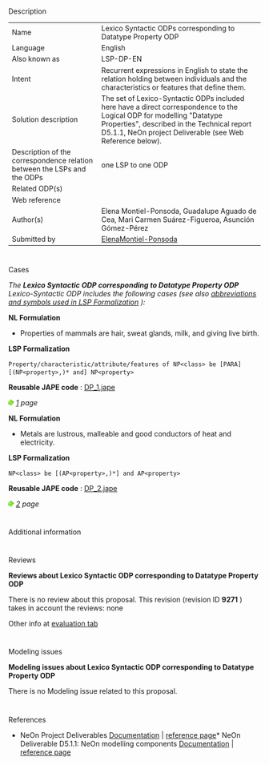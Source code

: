 # 

 Description




|  |  |
| --- | --- |
|  Name  |  Lexico Syntactic ODPs corresponding to Datatype Property ODP  |
|  Language  |  English  |
|  Also known as  |  LSP-DP-EN  |
|  Intent  |  Recurrent expressions in English to state the relation holding between individuals and the characteristics or features that define them.  |
|  Solution description  |  The set of Lexico-Syntactic ODPs included here have a direct correspondence to the Logical ODP for modelling "Datatype Properties", described in the Technical report D5.1.1, NeOn project Deliverable (see Web Reference below).  |
|  Description of the correspondence relation between the LSPs and the ODPs  |  one LSP to one ODP  |
|  Related ODP(s)  |  |
|  Web reference  |  |
|  Author(s)  |  Elena Montiel-Ponsoda, Guadalupe Aguado de Cea, Mari Carmen Suárez-Figueroa, Asunción Gómez-Pérez  |
|  Submitted by  | [ElenaMontiel-Ponsoda](../User/ElenaMontiel-Ponsoda.md "User:ElenaMontiel-Ponsoda")  |



  





# 

 Cases



_The
 __Lexico Syntactic ODP corresponding to Datatype Property ODP__ 
 Lexico-Syntactic ODP includes the following cases (see also
 [abbreviations and symbols used in LSP Formalization](../Community/LSPSymbols.md "Community:LSPSymbols") 
 ):_ 




  







__NL Formulation__ 



* Properties of mammals are hair, sweat glands, milk, and giving live birth.


__LSP Formalization__ 




```
Property/characteristic/attribute/features of NP<class> be [PARA] [(NP<property>,)* and] NP<property>

```


__Reusable JAPE code__ 
 :
 [DP\_1.jape](./DP_1.jape "DP 1.jape") 






[![](./11px-ArrowRight.gif)](../Image/ArrowRight.gif.md "ArrowRight.gif")
_[1](./Normalization@oldid=10071.md "Submissions:Lexico Syntactic ODP corresponding to Datatype Property ODP/1") 
 page_ 






__NL Formulation__ 



* Metals are lustrous, malleable and good conductors of heat and electricity.


__LSP Formalization__ 




```
NP<class> be [(AP<property>,)*] and AP<property>

```


__Reusable JAPE code__ 
 :
 [DP\_2.jape](./DP_2.jape "DP 2.jape") 






[![](./11px-ArrowRight.gif)](../Image/ArrowRight.gif.md "ArrowRight.gif")
_[2](../Adrian_Walker_2/Adrian_Walker_2.md "Submissions:Lexico Syntactic ODP corresponding to Datatype Property ODP/2") 
 page_ 




# 

 Additional information



# 

 Reviews




__Reviews about Lexico Syntactic ODP corresponding to Datatype Property ODP__ 


 There is no review about this proposal.
This revision (revision ID
 __9271__ 
 ) takes in account the reviews: none
 



 Other info at
 [evaluation tab](http://ontologydesignpatterns.org/wiki/index.php?title=Submissions:Lexico_Syntactic_ODP_corresponding_to_Datatype_Property_ODP&action=evaluation "http://ontologydesignpatterns.org/wiki/index.php?title=Submissions:Lexico_Syntactic_ODP_corresponding_to_Datatype_Property_ODP&action=evaluation") 





  





# 

 Modeling issues




__Modeling issues about Lexico Syntactic ODP corresponding to Datatype Property ODP__ 


 There is no Modeling issue related to this proposal.
 




  





# 

 References


* NeOn Project Deliverables [Documentation](http://www.neon-project.org/nw/Deliverables "http://www.neon-project.org/nw/Deliverables")  | [reference page](../Community/References/NeOn_Deliverables.md "Community:References/NeOn Deliverables")* NeOn Deliverable D5.1.1: NeOn modelling components [Documentation](http://droz.dia.fi.upm.es/neon/servlet/download?ontology=Documentation+Ontology&concept=Deliverable&instanceSet=neon&instance=D5.1.1%3A+NeOn+modelling+components&attribute=On-line+PDF+Version&value=NeOn_2007_D5.1.1.pdf "http://droz.dia.fi.upm.es/neon/servlet/download?ontology=Documentation+Ontology&concept=Deliverable&instanceSet=neon&instance=D5.1.1%3A+NeOn+modelling+components&attribute=On-line+PDF+Version&value=NeOn_2007_D5.1.1.pdf")  | [reference page](../Community/References/NeOn_Deliverable_D5_1_1.md "Community:References/NeOn Deliverable D5 1 1")
